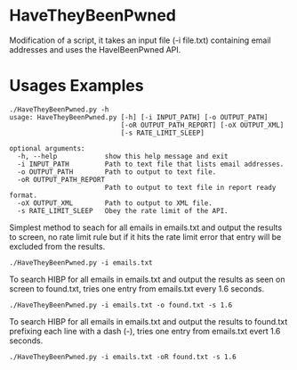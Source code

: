 # HaveTheyBeenPwned
Modification of a script, it takes an input file (-i file.txt) containing email addresses and uses the HaveIBeenPwned API.

# Usages Examples
```
./HaveTheyBeenPwned.py -h
usage: HaveTheyBeenPwned.py [-h] [-i INPUT_PATH] [-o OUTPUT_PATH]
                            [-oR OUTPUT_PATH_REPORT] [-oX OUTPUT_XML]
                            [-s RATE_LIMIT_SLEEP]

optional arguments:
  -h, --help            show this help message and exit
  -i INPUT_PATH         Path to text file that lists email addresses.
  -o OUTPUT_PATH        Path to output to text file.
  -oR OUTPUT_PATH_REPORT
                        Path to output to text file in report ready format.
  -oX OUTPUT_XML        Path to output to XML file.
  -s RATE_LIMIT_SLEEP   Obey the rate limit of the API.
```

Simplest method to seach for all emails in emails.txt and output the results to screen, no rate limit rule but if it hits the rate limit error that entry will be excluded from the results.
```
./HaveTheyBeenPwned.py -i emails.txt 
```

To search HIBP for all emails in emails.txt and output the results as seen on screen to found.txt, tries one entry from emails.txt every 1.6 seconds.
```
./HaveTheyBeenPwned.py -i emails.txt -o found.txt -s 1.6
```

To search HIBP for all emails in emails.txt and output the results to found.txt prefixing each line with a dash (-), tries one entry from emails.txt evert 1.6 seconds.
```
./HaveTheyBeenPwned.py -i emails.txt -oR found.txt -s 1.6
```
